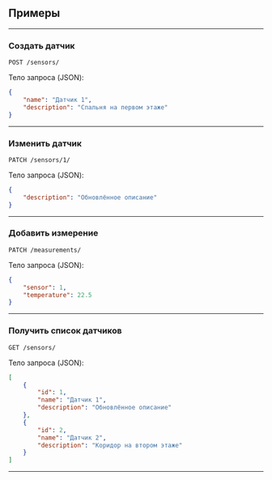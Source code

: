 ## Примеры 

---

### Создать датчик

`POST /sensors/`

Тело запроса (JSON):
```json
{
    "name": "Датчик 1",
    "description": "Спальня на первом этаже"
}
```
---
### Изменить датчик
`PATCH /sensors/1/`

Тело запроса (JSON):
```json
{
    "description": "Обновлённое описание"
}
```
---
### Добавить измерение
`PATCH /measurements/`

Тело запроса (JSON):
```json
{
    "sensor": 1,
    "temperature": 22.5
}
```

---
### Получить список датчиков
`GET /sensors/`

Тело запроса (JSON):
```json
[
    {
        "id": 1,
        "name": "Датчик 1",
        "description": "Обновлённое описание"
    },
    {
        "id": 2,
        "name": "Датчик 2",
        "description": "Коридор на втором этаже"
    }
]
```

---




